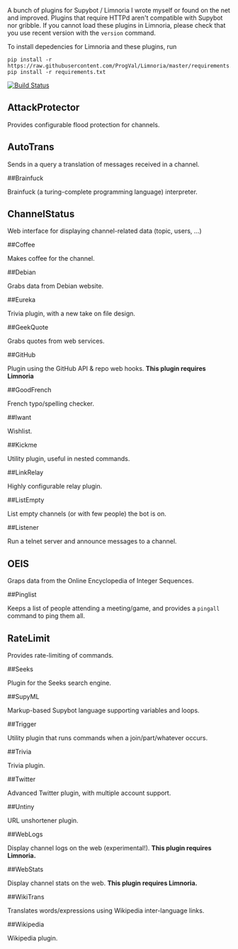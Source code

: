 A bunch of plugins for Supybot / Limnoria I wrote myself or found on the
net and improved. Plugins that require HTTPd aren't compatible with 
Supybot nor gribble. If you cannot load these plugins in Limnoria, please 
check that you use recent version with the `version` command.

To install depedencies for Limnoria and these plugins, run

```
pip install -r https://raw.githubusercontent.com/ProgVal/Limnoria/master/requirements.txt
pip install -r requirements.txt
```

[![Build Status](https://travis-ci.org/ProgVal/Supybot-plugins.svg?branch=master)](https://travis-ci.org/ProgVal/Supybot-plugins)

## AttackProtector

Provides configurable flood protection for channels.

## AutoTrans

Sends in a query a translation of messages received in a channel.

##Brainfuck

Brainfuck (a turing-complete programming language) interpreter.

## ChannelStatus

Web interface for displaying channel-related data (topic, users, …)

##Coffee

Makes coffee for the channel.

##Debian

Grabs data from Debian website.

##Eureka

Trivia plugin, with a new take on file design.

##GeekQuote

Grabs quotes from web services.

##GitHub

Plugin using the GitHub API & repo web hooks. **This plugin requires 
Limnoria**

##GoodFrench

French typo/spelling checker.

##Iwant

Wishlist.

##Kickme

Utility plugin, useful in nested commands.

##LinkRelay

Highly configurable relay plugin.

##ListEmpty

List empty channels (or with few people) the bot is on.

##Listener

Run a telnet server and announce messages to a channel.

## OEIS

Graps data from the Online Encyclopedia of Integer Sequences.

##Pinglist

Keeps a list of people attending a meeting/game, and provides a `pingall`
command to ping them all.

## RateLimit

Provides rate-limiting of commands.

##Seeks

Plugin for the Seeks search engine.

##SupyML

Markup-based Supybot language supporting variables and loops.

##Trigger

Utility plugin that runs commands when a join/part/whatever occurs.

##Trivia

Trivia plugin.

##Twitter

Advanced Twitter plugin, with multiple account support.

##Untiny

URL unshortener plugin.

##WebLogs

Display channel logs on the web (experimental!). **This plugin requires 
Limnoria.**

##WebStats

Display channel stats on the web. **This plugin requires Limnoria.**

##WikiTrans

Translates words/expressions using Wikipedia inter-language links.

##Wikipedia

Wikipedia plugin.
